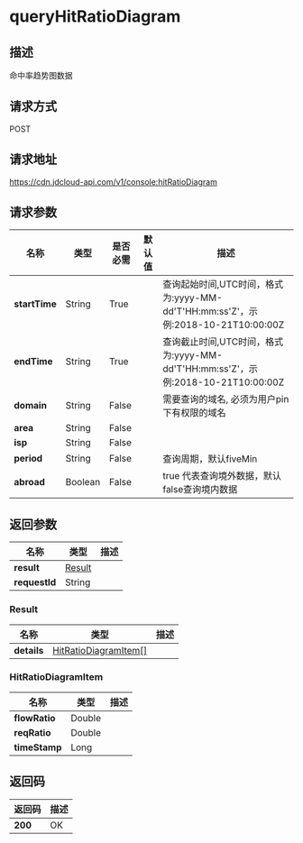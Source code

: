 # queryHitRatioDiagram


## 描述
命中率趋势图数据

## 请求方式
POST

## 请求地址
https://cdn.jdcloud-api.com/v1/console:hitRatioDiagram


## 请求参数
|名称|类型|是否必需|默认值|描述|
|---|---|---|---|---|
|**startTime**|String|True| |查询起始时间,UTC时间，格式为:yyyy-MM-dd'T'HH:mm:ss'Z'，示例:2018-10-21T10:00:00Z|
|**endTime**|String|True| |查询截止时间,UTC时间，格式为:yyyy-MM-dd'T'HH:mm:ss'Z'，示例:2018-10-21T10:00:00Z|
|**domain**|String|False| |需要查询的域名, 必须为用户pin下有权限的域名|
|**area**|String|False| | |
|**isp**|String|False| | |
|**period**|String|False| |查询周期，默认fiveMin|
|**abroad**|Boolean|False| |true 代表查询境外数据，默认false查询境内数据|


## 返回参数
|名称|类型|描述|
|---|---|---|
|**result**|[Result](#result)| |
|**requestId**|String| |

### <div id="Result">Result</div>
|名称|类型|描述|
|---|---|---|
|**details**|[HitRatioDiagramItem[]](#hitratiodiagramitem)| |
### <div id="HitRatioDiagramItem">HitRatioDiagramItem</div>
|名称|类型|描述|
|---|---|---|
|**flowRatio**|Double| |
|**reqRatio**|Double| |
|**timeStamp**|Long| |

## 返回码
|返回码|描述|
|---|---|
|**200**|OK|
